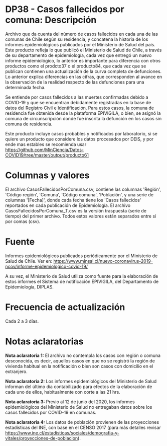 # DP38 - Casos fallecidos por comuna: Descripción
Archivo que da cuenta del número de casos fallecidos en cada una de las comunas de Chile según su residencia, y concatena la historia de los informes epidemiológicos publicados por el Ministerio de Salud del país. Este producto refleja lo que publicó el Ministerio de Salud de Chile, a través de su departamento de epidemiología, cada vez que entregó un nuevo informe epidemiológico, lo anterior es importante para diferencia con otros productos como el prodcto37 o el producto84, que cada vez que se publican contienen una actualización de la curva completa de defunciones. Lo anterior explica diferencias en las cifras, que corresponden al avance en la observación de la realidad respecto de las defunciones para una determinada fecha.

Se entiende por casos fallecidos a las muertes confirmadas debido a COVID-19 y que se encuentran debidamente registradas en la base de datos del Registro Civil e Identificación. Para estos casos, la comuna de residencia fue obtenida desde la plataforma EPIVIGILA, o bien, se asignó la comuna de circunscripción donde fue inscrita la defunción en los casos sin comuna de residencia.

Este producto incluye casos probables y notificados por laboratorio, si se quiere un producto que considere los datos procesados por DEIS, y por ende mas estables se recomienda usar https://github.com/MinCiencia/Datos-COVID19/tree/master/output/producto61

# Columnas y valores
El archivo CasosFallecidosPorComuna.csv, contiene las columnas 'Región', 'Código región', 'Comuna', 'Código comuna', 'Población', y una serie de columnas '[Fecha]', donde cada fecha tiene los 'Casos fallecidos' reportados en cada publicación de Epidemiología. El archivo CasosFallecidosPorComuna_T.csv es la versión traspuesta (serie de tiempo) del primer archivo. Todos estos valores están separados entre sí por comas (csv).

# Fuente
Informes epidemiológicos publicados periódicamente por el Ministerio de Salud de Chile. Ver en: https://www.minsal.cl/nuevo-coronavirus-2019-ncov/informe-epidemiologico-covid-19/

A su vez, el Ministerio de Salud utiliza como fuente para la elaboración de estos informes el Sistema de notificación EPIVIGILA, del Departamento de Epidemiología, DIPLAS.
 
# Frecuencia de actualización
Cada 2 a 3 días.

# Notas aclaratorias

**Nota aclaratoria 1:** El archivo no contempla los casos con región o comuna desconocida, es decir, aquellos casos en que no se registró la región de vivienda habitual en la notificación o bien son casos con domicilio en el extranjero.

**Nota aclaratoria 2:** Los informes epidemiológicos del Ministerio de Salud informan del último día contabilizado para efectos de la elaboración de cada uno de ellos, habitualmente con corte a las 21 hrs.

**Nota aclaratoria 3:** Previo al 12 de junio del 2020, los informes epidemiológicos del Ministerio de Salud no entregaban datos sobre los casos fallecidos por COVID-19 en comunas.

**Nota aclaratoria 4:** Los datos de población provienen de las proyecciones estadísticas del INE, con base en el CENSO 2017 (para más detalles revisar https://www.ine.cl/estadisticas/sociales/demografia-y-vitales/proyecciones-de-poblacion).
